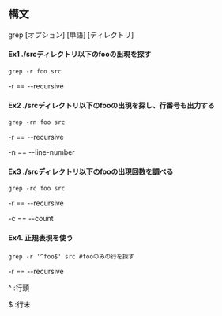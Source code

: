 ## 構文
grep [オプション] [単語] [ディレクトリ]

#### Ex1 ./srcディレクトリ以下のfooの出現を探す
```shell
grep -r foo src
```
-r == --recursive

#### Ex2 ./srcディレクトリ以下のfooの出現を探し、行番号も出力する
```shell
grep -rn foo src
```
-r == --recursive

-n == --line-number
#### Ex3 ./srcディレクトリ以下のfooの出現回数を調べる
```shell
grep -rc foo src
```
-r == --recursive

-c == --count

#### Ex4. 正規表現を使う
```shell
grep -r '^foo$' src #fooのみの行を探す
```
-r == --recursive

^ :行頭

$ :行末
